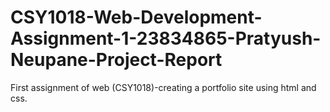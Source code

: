 # CSY1018-Web-Development-Assignment-1-23834865-Pratyush-Neupane-Project-Report
First assignment of web (CSY1018)-creating a portfolio site using html and css.

